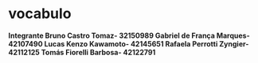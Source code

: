 # vocabulo
<b>Integrante<b>
Bruno Castro Tomaz- 32150989
Gabriel de França Marques- 42107490
Lucas Kenzo Kawamoto- 42145651
Rafaela Perrotti Zyngier- 42112125
Tomás Fiorelli Barbosa- 42122791
